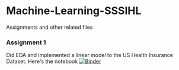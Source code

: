 # Machine-Learning-SSSIHL
Assignments and other related files


### Assignment 1
Did EDA and implemented a linear model to the US Health Insurance Dataset. Here's the notebook [![Binder](https://mybinder.org/badge_logo.svg)](https://mybinder.org/v2/gh/Siddhu-26/MDSC201-Machine-Learning-SSSIHL/blob/master/Assignment%201%20(Health%20Insurance%20Dataset).ipynb/main)
